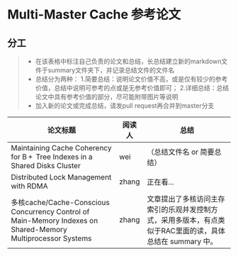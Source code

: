 # Multi-Master Cache 参考论文
## 分工
> + 在该表格中标注自己负责的论文和总结，长总结建立新的markdown文件于summary文件夹下，并记录总结文件的文件名
> + 总结分为两种：
    1.简要总结：说明论文价值不高，或是仅有较少的参考价值，总结中说明可参考的点或是无参考价值即可；
    2.详细总结：总结论文中具有参考价值的部分，尽可能附带图片等说明
> + 加入新的论文或完成总结，请发pull request再合并到master分支

|  论文标题   | 阅读人 | 总结 |
|  ----  | ----  | ----  |
|   Maintaining Cache Coherency for B +  Tree Indexes in a Shared Disks Cluster  | wei | （总结文件名 or 简要总结） |
|   Distributed Lock Management with RDMA  | zhang | 正在看... |
|   多核cache/Cache-Conscious Concurrency Control of Main-Memory Indexes on Shared-Memory Multiprocessor Systems   |  zhang |  文章提出了多核访问主存索引的乐观并发控制方式，采用多版本，有点类似于RAC里面的读，具体总结在 summary 中。  |